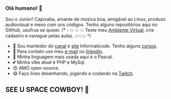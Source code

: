 ### Olá humano! 👋 
Sou o Junior! Capixaba, amante de música boa, amigável ao Linux, produzo audiovisual e mexo com uns códigos. 
Tenho alguns repositórios aqui no GitHub, usufrua se quiser. 
/* - :boom: :boom: :boom: Teste meu [Ambiente Virtual](https://informaticode.store/ambientevirtual/TecnicasDeFilmagem.php), crie cadastro e navegue pelas aulas. :boom::boom::boom: */
- 🔭 Sou mantedor do [canal](https://www.youtube.com/informaticode) e [site](https://www.informaticode.com.br/) Informaticode. Tenho alguns [cursos](https://informaticode.store/). 
- 💬 Para contato use meu [e-mail](mailto:informaticode@gmail.com) ou [linkedin](https://www.linkedin.com/in/junior-criste/).
- :tiger: Minha linguagem mais usada aqui é o Pascal. 
- :two_hearts: Minha vibe atual é PHP e MySql.  
- 😍 AMO open-source. 
- 😄 Faço lives desenhando, jogando e codando na [Twitch](https://www.twitch.tv/oisouojunior). 
## SEE U SPACE COWBOY! 👋  
